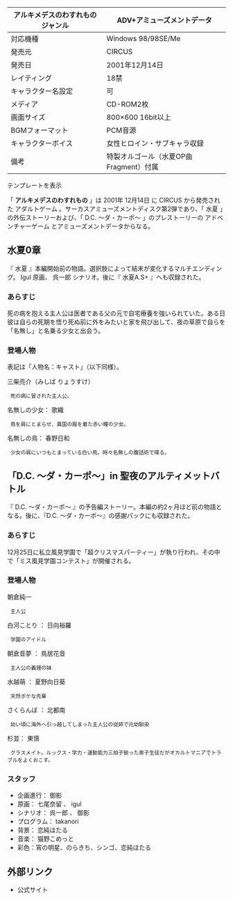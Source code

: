 アルキメデスのわすれもの  ジャンル  |  ADV+アミューズメントデータ   
---|---  
対応機種  |  Windows 98/98SE/Me   
発売元  |  CIRCUS   
発売日  |  2001年12月14日   
レイティング  |  18禁   
キャラクター名設定  |  可   
メディア  |  CD-ROM2枚   
画面サイズ  |  800×600 16bit以上   
BGMフォーマット  |  PCM音源   
キャラクターボイス  |  女性ヒロイン・サブキャラ収録   
備考  |  特製オルゴール（水夏OP曲 Fragment）付属   
テンプレートを表示  
  
「 **アルキメデスのわすれもの** 」は  2001年  12月14日  に  CIRCUS  から発売された  アダルトゲーム
。サーカスアミューズメントディスク第2弾であり、「  水夏  」の外伝ストーリーおよび、「  D.C. 〜ダ・カーポ〜  」のプレストーリーの
アドベンチャーゲーム  とアミューズメントデータからなる。

##  水夏0章



『  水夏  』本編開始前の物語。選択肢によって結末が変化するマルチエンディング。  Igul  原画、  呉一郎  シナリオ。後に『  水夏A.S+
』へも収録された。

###  あらすじ



死の病を抱える主人公は医者である父の元で自宅療養を強いられていた。ある日彼は自らの死期を悟り死ぬ前に外をみたいと家を飛び出して、夜の草原で自らを「名無し」と名乗る少女と出会う。

###  登場人物



表記は「人物名：キャスト」（以下同様）。

三柴亮介（みしば りょうすけ）

     死の病に冒された主人公。 
名無しの少女：  歌織

     鳥を肩にとまらせ、異国の服を着た赤い瞳の少女。 
名無しの鳥：  春野日和

     少女の肩にいつもとまっている白い鳥。時々名無しの腹話術で喋る。 

##  「D.C. 〜ダ・カーポ〜」in 聖夜のアルティメットバトル



『  D.C. 〜ダ・カーポ〜  』の予告編ストーリー。本編の約2ヶ月ほど前の物語となる。後に、『D.C. 〜ダ・カーポ〜』の感謝パックにも収録された。

###  あらすじ



12月25日に私立風見学園で「超クリスマスパーティー」が執り行われ、その中で「ミス風見学園コンテスト」が開催される。

###  登場人物



朝倉純一

     主人公 
白河ことり  ：  日向裕羅

     学園のアイドル 
朝倉音夢  ：  鳥居花音

     主人公の義理の妹 
水越萌  ：  夏野向日葵

     天然ボケな先輩 
さくらんぼ  ：  北都南

     幼い頃に海外へ引っ越してしまった主人公の従姉で元幼馴染 
杉並：  東慎

     クラスメイト。ルックス・学力・運動能力三拍子揃った男子生徒だがオカルトマニアでトラブルをよくおこす。 

###  スタッフ



  * 企画進行：  御影 
  * 原画：  七尾奈留  、  igul 
  * シナリオ：  呉一郎  、  御影 
  * プログラム：  takanori 
  * 背景：  恋純ほたる 
  * 音楽：  猫野こめっと 
  * 彩色：宵の明星、のらきち、シンゴ、恋純ほたる 

##  外部リンク



  * 公式サイト 

